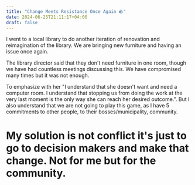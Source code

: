 ```yaml
---
title: "Change Meets Resistance Once Again 🪨"
date: 2024-06-25T21:11:17+04:00
draft: false
---
```

I went to a local library to do another iteration of renovation and reimagination of the library. We are bringing new furniture and having an issue once again.

The library director said that they don't need furniture in one room, though we have had countless meetings discussing this. We have compromised many times but it was not enough.

To emphasize with her "I understand that she doesn't want and need a computer room. I understand that stopping us from doing the work at the very last moment is the only way she can reach her desired outcome.". But I also understand that we are not going to play this game, as I have 5 commitments to other people, to their bosses/municipality, community.

# My solution is not conflict it's just to go to decision makers and make that change. Not for me but for the community.



